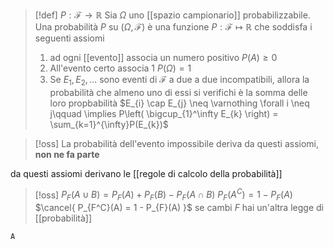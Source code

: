 >[!def]
>$P : \mathcal{F} \to \mathbb{R}$
>Sia $\Omega$ uno [[spazio campionario]] probabilizzabile. Una probabilità $P$ su $(\Omega,\mathcal{F})$ è una funzione $P : \mathcal{F} \mapsto \mathbb{R}$ che soddisfa i seguenti assiomi
>1. ad ogni [[evento]] associa un numero positivo 
>   $P(A) \geq 0$
>2. All'evento certo associa 1 
>   $P(\Omega)=1$
>3. Se $E_{1},E_{2},\dots$ sono eventi di $\mathcal{F}$ a due a due incompatibili, allora la probabilità che almeno uno di essi si verifichi è la somma delle loro propbabilità
>   $E_{i} \cap E_{j} \neq \varnothing \forall i \neq j\qquad \implies P\left( \bigcup_{1}^\infty E_{k} \right) = \sum_{k=1}^{\infty}P(E_{k})$


>[!oss]
>La probabilità dell'evento impossibile deriva da questi assiomi, **non ne fa parte**

da questi assiomi derivano le [[regole di calcolo della probabilità]]


>[!oss]
>$P_{F}(A \cup B) = P_{F}(A) + P_{F}(B) - P_{F}(A \cap B)$
>$P_{F}(A^C) = 1 - P_{F}(A)$
>$\cancel{ P_{F^C}(A) = 1 - P_{F}(A) }$ se cambi $F$ hai un'altra legge di [[probabilità]]


```
A
```